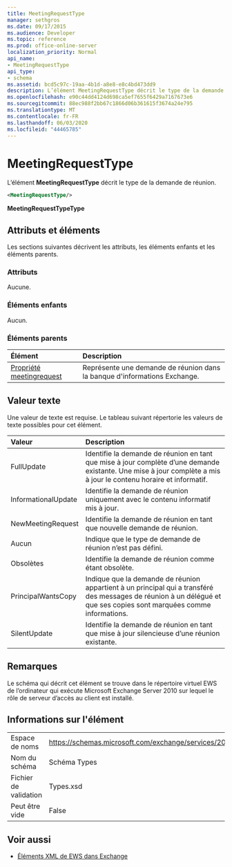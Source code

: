 ```yaml
---
title: MeetingRequestType
manager: sethgros
ms.date: 09/17/2015
ms.audience: Developer
ms.topic: reference
ms.prod: office-online-server
localization_priority: Normal
api_name:
- MeetingRequestType
api_type:
- schema
ms.assetid: bcd5c97c-19aa-4b1d-a8e8-e8c4bd473dd9
description: L’élément MeetingRequestType décrit le type de la demande de réunion.
ms.openlocfilehash: e90c44dd4124d698ca5ef7655f6429a7167673e6
ms.sourcegitcommit: 88ec988f2bb67c1866d06b361615f3674a24e795
ms.translationtype: MT
ms.contentlocale: fr-FR
ms.lasthandoff: 06/03/2020
ms.locfileid: "44465785"
---
```

# <a name="meetingrequesttype"></a>MeetingRequestType

L’élément **MeetingRequestType** décrit le type de la demande de réunion. 
  
```xml
<MeetingRequestType/>
```

 **MeetingRequestTypeType**
## <a name="attributes-and-elements"></a>Attributs et éléments

Les sections suivantes décrivent les attributs, les éléments enfants et les éléments parents.
  
### <a name="attributes"></a>Attributs

Aucune.
  
### <a name="child-elements"></a>Éléments enfants

Aucun.
  
### <a name="parent-elements"></a>Éléments parents

|**Élément**|**Description**|
|:-----|:-----|
|[Propriété meetingrequest](meetingrequest.md) <br/> |Représente une demande de réunion dans la banque d'informations Exchange.  <br/> |
   
## <a name="text-value"></a>Valeur texte

Une valeur de texte est requise. Le tableau suivant répertorie les valeurs de texte possibles pour cet élément.
  
|**Valeur**|**Description**|
|:-----|:-----|
|FullUpdate  <br/> |Identifie la demande de réunion en tant que mise à jour complète d’une demande existante. Une mise à jour complète a mis à jour le contenu horaire et informatif.  <br/> |
|InformationalUpdate  <br/> |Identifie la demande de réunion uniquement avec le contenu informatif mis à jour.  <br/> |
|NewMeetingRequest  <br/> |Identifie la demande de réunion en tant que nouvelle demande de réunion.  <br/> |
|Aucun  <br/> |Indique que le type de demande de réunion n’est pas défini.  <br/> |
|Obsolètes  <br/> |Identifie la demande de réunion comme étant obsolète.  <br/> |
|PrincipalWantsCopy  <br/> |Indique que la demande de réunion appartient à un principal qui a transféré des messages de réunion à un délégué et que ses copies sont marquées comme informations.  <br/> |
|SilentUpdate  <br/> |Identifie la demande de réunion en tant que mise à jour silencieuse d’une réunion existante.  <br/> |
   
## <a name="remarks"></a>Remarques

Le schéma qui décrit cet élément se trouve dans le répertoire virtuel EWS de l’ordinateur qui exécute Microsoft Exchange Server 2010 sur lequel le rôle de serveur d’accès au client est installé.
  
## <a name="element-information"></a>Informations sur l'élément

|||
|:-----|:-----|
|Espace de noms  <br/> |https://schemas.microsoft.com/exchange/services/2006/types  <br/> |
|Nom du schéma  <br/> |Schéma Types  <br/> |
|Fichier de validation  <br/> |Types.xsd  <br/> |
|Peut être vide  <br/> |False  <br/> |
   
## <a name="see-also"></a>Voir aussi



- [Éléments XML de EWS dans Exchange](ews-xml-elements-in-exchange.md)

